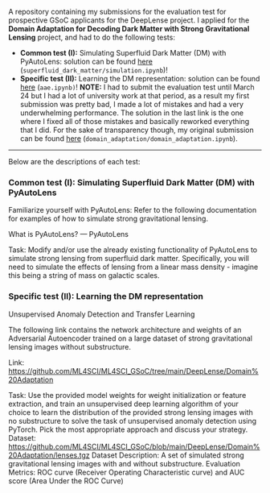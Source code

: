 A repository containing my submissions for the evaluation test for prospective GSoC applicants for the DeepLense project. I applied for the **Domain Adaptation for Decoding Dark Matter with Strong Gravitational Lensing** project, and had to do the following tests:

- **Common test (I):** Simulating Superfluid Dark Matter (DM) with PyAutoLens: solution can be found [here](https://github.com/zysymu/ml4sci/blob/main/superfluid_dark_matter/simulation.ipynb) (`superfluid_dark_matter/simulation.ipynb`)!
- **Specific test (II):** Learning the DM representation: solution can be found [here](https://nbviewer.jupyter.org/github/zysymu/ml4sci/blob/main/aae.ipynb) (`aae.ipynb)`! **NOTE:** I had to submit the evaluation test until March 24 but I had a lot of university work at that period, as a result my first submission was pretty bad, I made a lot of mistakes and had a very underwhelming performance. The solution in the last link is the one where I fixed all of those mistakes and basically reworked everything that I did. For the sake of transparency though, my original submission can be found [here](https://nbviewer.jupyter.org/github/zysymu/ml4sci/blob/main/domain_adaptation/domain_adaptation.ipynb) (`domain_adaptation/domain_adaptation.ipynb`).

---

Below are the descriptions of each test:

### Common test (I): Simulating Superfluid Dark Matter (DM) with PyAutoLens 

Familiarize yourself with PyAutoLens: Refer to the following documentation for examples of how to simulate strong gravitational lensing.

What is PyAutoLens? — PyAutoLens

Task: Modify and/or use the already existing functionality of PyAutoLens to simulate strong lensing from superfluid dark matter. Specifically, you will need to simulate the effects of lensing from a linear mass density - imagine this being a string of mass on galactic scales.

### Specific test (II): Learning the DM representation

Unsupervised Anomaly Detection and Transfer Learning

The following link contains the network architecture and weights of an Adversarial Autoencoder trained on a large dataset of strong gravitational lensing images without substructure.

Link:
https://github.com/ML4SCI/ML4SCI_GSoC/tree/main/DeepLense/Domain%20Adaptation

Task: Use the provided model weights for weight initialization or feature extraction, and train an unsupervised deep learning algorithm of your choice to learn the distribution of the provided strong lensing images with no substructure to solve the task of unsupervised anomaly detection using PyTorch. Pick the most appropriate approach and discuss your strategy.                        
Dataset: https://github.com/ML4SCI/ML4SCI_GSoC/blob/main/DeepLense/Domain%20Adaptation/lenses.tgz
Dataset Description: A set of simulated strong gravitational lensing images with and without substructure. 
Evaluation Metrics: ROC curve (Receiver Operating Characteristic curve) and AUC score (Area Under the ROC Curve)
